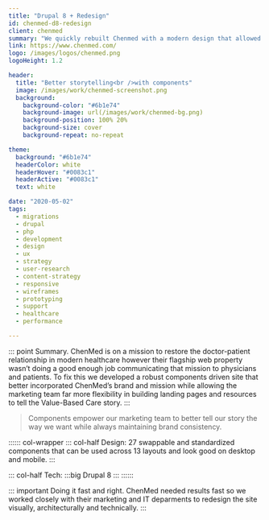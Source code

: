 ```yaml
---
title: "Drupal 8 + Redesign"
id: chenmed-d8-redesign
client: chenmed
summary: "We quickly rebuilt Chenmed with a modern design that allowed their marketing team to quickly add high quality content."
link: https://www.chenmed.com/
logo: /images/logos/chenmed.png
logoHeight: 1.2

header:
  title: "Better storytelling<br />with components"
  image: /images/work/chenmed-screenshot.png
  background:
    background-color: "#6b1e74"
    background-image: url(/images/work/chenmed-bg.png)
    background-position: 100% 20%
    background-size: cover
    background-repeat: no-repeat

theme:
  background: "#6b1e74"
  headerColor: white
  headerHover: "#0083c1"
  headerActive: "#0083c1"
  text: white

date: "2020-05-02"
tags:
  - migrations
  - drupal
  - php
  - development
  - design
  - ux
  - strategy
  - user-research
  - content-strategy
  - responsive
  - wireframes
  - prototyping
  - support
  - healthcare
  - performance

---
```


::: point Summary.
ChenMed is on a mission to restore the doctor-patient relationship in modern healthcare however their flagship web property wasn’t doing a good enough job communicating that mission to physicians and patients. To fix this we developed a robust components driven site that better incorporated ChenMed’s brand and mission while allowing the marketing team far more flexibility in building landing pages and resources to tell the Value-Based Care story.
:::

> Components empower our marketing team to better tell our story the way we want while always maintaining brand consistency.

:::::: col-wrapper
::: col-half Design:
27 swappable and standardized components that can be used across 13 layouts and look good on desktop and mobile.
:::

::: col-half Tech:
:::big
Drupal 8
:::
::::::

::: important Doing it fast and right.
ChenMed needed results fast so we worked closely with their marketing and IT deparments to redesign the site visually, architecturally and technically.
:::

